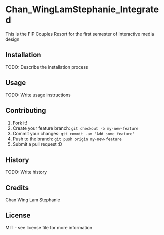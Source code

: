 # Chan_WingLamStephanie_Integrated

This is the FIP Couples Resort for the first semester of Interactive media design

## Installation

TODO: Describe the installation process

## Usage

TODO: Write usage instructions

## Contributing

1. Fork it!
2. Create your feature branch: `git checkout -b my-new-feature`
3. Commit your changes: `git commit -am 'Add some feature'`
4. Push to the branch: `git push origin my-new-feature`
5. Submit a pull request :D

## History

TODO: Write history

## Credits

Chan Wing Lam Stephanie

## License

MIT - see license file for more information
